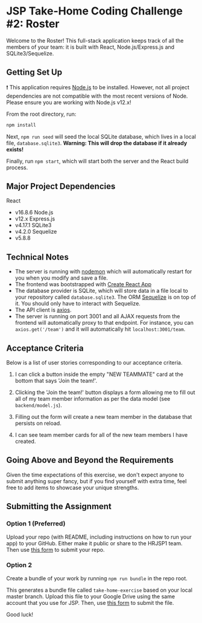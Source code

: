 # JSP Take-Home Coding Challenge #2: Roster

Welcome to the Roster! This full-stack application keeps track of all the members of your team: it is built with React, Node.js/Express.js and SQLite3/Sequelize.

## Getting Set Up

❗️ This application requires [Node.js](https://nodejs.org/en/) to be installed. However, not all project dependencies are not compatible with the most recent versions of Node. Please ensure you are working with Node.js v12.x!

From the root directory, run:

```sh
npm install
```

Next, `npm run seed` will seed the local SQLite database, which lives in a local file, `database.sqlite3`. **Warning: This will drop the database if it already exists!**

Finally, run `npm start`, which will start both the server and the React build process.

## Major Project Dependencies

React
 - v16.8.6
Node.js
 - v12.x
Express.js
 - v4.17.1
SQLite3
 - v4.2.0
Sequelize
 - v5.8.8

## Technical Notes

- The server is running with [nodemon](https://nodemon.io/) which will automatically restart for you when you modify and save a file.
- The frontend was bootstrapped with [Create React App](https://facebook.github.io/create-react-app/docs/getting-started)
- The database provider is SQLite, which will store data in a file local to your repository called `database.sqlite3`. The ORM [Sequelize](http://docs.sequelizejs.com/) is on top of it. You should only have to interact with Sequelize.
- The API client is [axios](https://github.com/axios/axios).
- The server is running on port 3001 and all AJAX requests from the frontend will automatically proxy to that endpoint. For instance, you can `axios.get('/team')` and it will automatically hit `localhost:3001/team`.

## Acceptance Criteria

Below is a list of user stories corresponding to our acceptance criteria.

1. I can click a button inside the empty "NEW TEAMMATE" card at the bottom that says 'Join the team!'.

2. Clicking the 'Join the team!' button displays a form allowing me to fill out all of my team member information as per the data model (see `backend/model.js`).

3. Filling out the form will create a new team member in the database that persists on reload.

4. I can see team member cards for all of the new team members I have created.

## Going Above and Beyond the Requirements

Given the time expectations of this exercise, we don't expect anyone to submit anything super fancy, but if you find yourself with extra time, feel free to add items to showcase your unique strengths.

## Submitting the Assignment

### Option 1 (Preferred)

Upload your repo (with README, including instructions on how to run your app) to your GitHub. Either make it public or share to the HRJSP1 team. Then use [this form](https://forms.gle/LQYm3ohiYc9Gtf7AA) to submit your repo.

### Option 2

Create a bundle of your work by running `npm run bundle` in the repo root.

This generates a bundle file called `take-home-exercise` based on your local master branch. Upload this file to your Google Drive using the same account that you use for JSP. Then, use [this form](https://forms.gle/LQYm3ohiYc9Gtf7AA) to submit the file.

Good luck!
